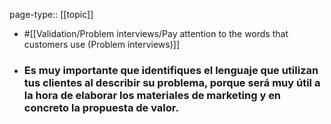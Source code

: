 page-type:: [[topic]]

- #[[Validation/Problem interviews/Pay attention to the words that customers use (Problem interviews)]]

- ### Es muy importante que identifiques el lenguaje que utilizan tus clientes al describir su problema, porque será muy útil a la hora de elaborar los materiales de marketing y en concreto la propuesta de valor.



